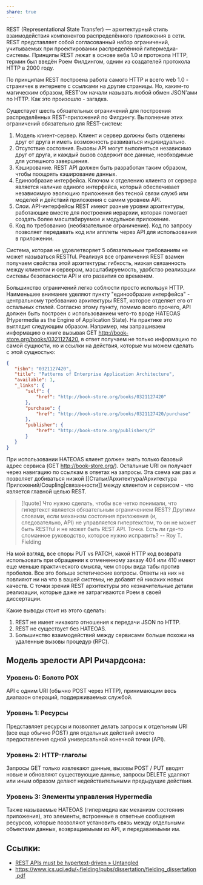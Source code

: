 ```yaml
---
share: true
---
```



REST (Representational State Transfer) — архитектурный стиль взаимодействия компонентов распределённого приложения в сети. REST представляет собой согласованный набор ограничений, учитываемых при проектировании распределённой гипермедиа-системы.
Принципы REST лежат в основе веба 1.0 и протокола HTTP, термин был введён Роем Филдингом, одним из создателей протокола HTTP в 2000 году.

По принципам REST построена работа самого HTTP и всего web 1.0 - страничек в интернете с ссылками на другие страницы. Но, каким-то магическим образом, REST'ом начали называть любой обмен JSON'ами по HTTP. Как это произошло - загадка.

Существует шесть обязательных ограничений для построения распределённых REST-приложений по Филдингу. Выполнение этих ограничений обязательно для REST-систем:
1. Модель клиент-сервер.
   Клиент и сервер должны быть отделены друг от друга и иметь возможность развиваться индивидуально.
2. Отсутствие состояния.
   Вызовы API могут выполняться независимо друг от друга, и каждый вызов содержит все данные, необходимые для успешного завершения.
3. Кэширование.
   REST API должен быть разработан таким образом, чтобы поощрять кэширование данных.
4. Единообразие интерфейса.
   Ключом к отделению клиента от сервера является наличие единого интерфейса, который обеспечивает независимую эволюцию приложения без тесной связи служб или моделей и действий приложения с самим уровнем API.
5. Слои.
   API-интерфейсы REST имеют разные уровни архитектуры, работающие вместе для построения иерархии, которая помогает создать более масштабируемое и модульное приложение.
6. Код по требованию (необязательное ограничение).
   Код по запросу позволяет передавать код или апплеты через API для использования в приложении.

Система, которая не удовлетворяет 5 обязательным требованиям не может называться RESTful.
Реализуя все ограничения REST взамен получаем свойства этой архитектуры: гибкость, низкая связанность между клиентом и сервером, масштабируемость, удобство реализации системы безопасности API и его развития со временем.

Большинство ограничений легко соблюсти просто используя HTTP. Наименьшее внимание уделяют пункту "единообразие интерфейса" - центральному требованию архитектуры REST, которое отделяет его от остальных стилей.
Согласно этому пункту, помимо всего прочего, API должен быть построен с использованием чего-то вроде HATEOAS (Hypermedia as the Engine of Application State).
На практике это выглядит следующим образом. Например, мы запрашиваем информацию о книге вызывая GET http://book-store.org/books/0321127420, в ответ получаем не только информацию по самой сущности, но и ссылки на действия, которые мы можем сделать с этой сущностью:

```json
{
   "isbn": "0321127420",
   "title": "Patterns of Enterprise Application Architecture",
   "available": 1,
   "_links": {
       "self": {
           "href": "http://book-store.org/books/0321127420"
       },
       "purchase": {
           "href": "http://book-store.org/books/0321127420/purchase"
       },
       "publisher": {
           "href": "http://book-store.org/publishers/2"
       }
   }
}
```
При использовании HATEOAS клиент должен знать только базовый адрес сервиса (GET http://book-store.org/). Остальные URI он получает через навигацию по ссылкам в ответах на запросы. Эта схема как раз и позволяет добиваться низкой [[Статьи/Архитектура/Архитектура Приложений/Coupling|связанности]] между клиентом и сервисом - что является главной целью REST.

>[!quote]
>Что нужно сделать, чтобы все четко понимали, что гипертекст является обязательным ограничением REST? Другими словами, если механизм состояния приложения (и, следовательно, API) не управляется гипертекстом, то он не может быть RESTful и не может быть REST API. Точка. Есть ли где-то сломанное руководство, которое нужно исправить? 
>\-- Roy T. Fielding

На мой взгляд, все споры PUT vs PATCH, какой HTTP код возврата использовать при обращении к отмененному заказу 404 или 410 имеют еще меньше практического смысла, чем споры вида табы против пробелов. Все это больше эстетические вопросы. Ответы на них не повлияют ни на что в вашей системы, не добавят ей никаких новых качеств. С точки зрения REST архитектуры это незначительные детали реализации, которые даже не затрагиваются Роем в своей диссертации.

Какие выводы стоит из этого сделать:
1. REST не имеет никакого отношения к передачи JSON по HTTP.
2. REST не существует без HATEOAS.
3. Большинство взаимодействий между сервисами больше похожи на удаленные вызовы процедур (RPC).

## Модель зрелости API Ричардсона:
### Уровень 0: Болото POX
API с одним URI (обычно POST через HTTP), принимающим весь диапазон операций, поддерживаемых службой.

### Уровень 1: Ресурсы
Представляет ресурсы и позволяет делать запросы к отдельным URI (все еще обычно POST) для отдельных действий вместо предоставления одной универсальной конечной точки (API).

### Уровень 2: HTTP-глаголы
Запросы GET только извлекают данные, вызовы POST / PUT вводят новые и обновляют существующие данные, запросы DELETE удаляют или иным образом делают недействительными предыдущие действия.

### Уровень 3: Элементы управления Hypermedia
Также называемые HATEOAS (гипермедиа как механизм состояния приложения), это элементы, встроенные в ответные сообщения ресурсов, которые позволяют установить связь между отдельными объектами данных, возвращаемыми из API, и передаваемыми им.

## Ссылки:
- [REST APIs must be hypertext-driven » Untangled](https://roy.gbiv.com/untangled/2008/rest-apis-must-be-hypertext-driven)
- https://www.ics.uci.edu/~fielding/pubs/dissertation/fielding_dissertation.pdf
